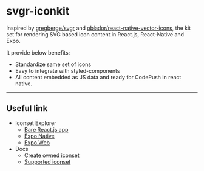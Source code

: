 # svgr-iconkit

Inspired by [gregberge/svgr](https://github.com/gregberge/svgr) and [oblador/react-native-vector-icons](https://github.com/oblador/react-native-vector-icons), the kit set for rendering SVG based icon content in React.js, React-Native and Expo.

It provide below benefits:
- Standardize same set of icons
- Easy to integrate with styled-components
- All content embedded as JS data and ready for CodePush in react native.

--- 

## Useful link

- Iconset Explorer
  - [Bare React.js app](/explorer)
  - [Expo Native](https://expo.io/@lemankk/svgr-iconkit-expo-explorer)
  - [Expo Web](/expo-explorer)
- Docs
  - [Create owned iconset](/CreateOwnedIconset.md)
  - [Supported iconset](/SupportedIconset.md)

